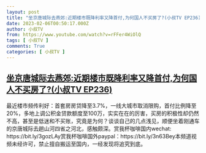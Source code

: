 ```yaml
---
layout: post
title: "坐京唐城际去燕郊:近期楼市既降利率又降首付,为何国人不买房了?(小叔TV EP236)"
date: 2023-02-06T00:50:17.000Z
author: 小叔TV
from: https://www.youtube.com/watch?v=rFFer4WiOlQ
tags: [ 小叔TV ]
comments: True
categories: [ 小叔TV ]
---
```

<!--1675644617000-->
[坐京唐城际去燕郊:近期楼市既降利率又降首付,为何国人不买房了?(小叔TV EP236)](https://www.youtube.com/watch?v=rFFer4WiOlQ)
------

<div>
最近楼市频传利好：首套房房贷降至3.7%，一线大城市取消限购，首付比例降至20%，多地上调公积金贷款额度至100万，实实在在的厉害，买房的积极性却仍然不高，甚至是低迷和不买账，究竟是为何？谈谈自己的几点浅见，顺便坐着刚通车的京唐城际去趟山河四省之河北，感触颇深。赏我杯咖啡国内wechat: https://bit.ly/3gozLAy赏我杯咖啡国外paypal：https://bit.ly/3n63Bey本频道视频未经许可，禁止擅自搬运至国内，一经发现将追究到底。
</div>
